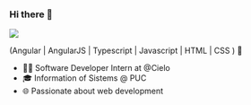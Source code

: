 ### Hi there 👋

<div> 
  <a href="https://www.linkedin.com/in/vin%C3%ADciusmartins12072000/" target="_blank"><img src="https://img.shields.io/badge/-LinkedIn-%230077B5?style=for-the-badge&logo=linkedin&logoColor=white" target="_blank"></a> 
  
</div>

(Angular | AngularJS | Typescript | Javascript | HTML | CSS ) 🚀

- 👩‍💻 Software Developer Intern at @Cielo
- 🎓 Information of Sistems @ PUC
- 🌐 Passionate about web development

